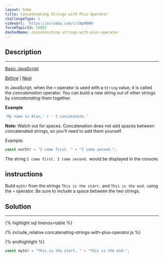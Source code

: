 ```yaml
---
layout: home
title: Concatenating Strings with Plus Operator
challengeType: 1
videoUrl: 'https://scrimba.com/c/cNpM8AN'
forumTopicId: 16802
dashedName: concatenating-strings-with-plus-operator
---
```


<div class="row">
<div class="columnStmt" markdown="1">

## Description
------

[Basic JavaScript](../basic-javascript/README.html) 

[Before](./escape-sequences-in-strings.md)  | [Next](./concatenating-strings-with-the-plus-equals-operator.md) 

In JavaScript, when the `+` operator is used with a `String` value, it is called the <dfn>concatenation</dfn> operator. You can build a new string out of other strings by <dfn>concatenating</dfn> them together.

**Example**

```js
'My name is Alan,' + ' I concatenate.'
```

**Note:** Watch out for spaces. Concatenation does not add spaces between concatenated strings, so you'll need to add them yourself.

Example:

```js
const ourStr = "I come first. " + "I come second.";
```

The string `I come first. I come second.` would be displayed in the console.
##  instructions 

Build `myStr` from the strings `This is the start.` and `This is the end.` using the `+` operator. Be sure to include a space between the two strings.

</div>
<div class="columnSol" markdown="1">

## Solution
------

{% highlight sql linenos=table %}

{% include_relative concatenating-strings-with-plus-operator.js %}

{% endhighlight %}

</div>
</div>




```js
const myStr = "This is the start. " + "This is the end.";
```
